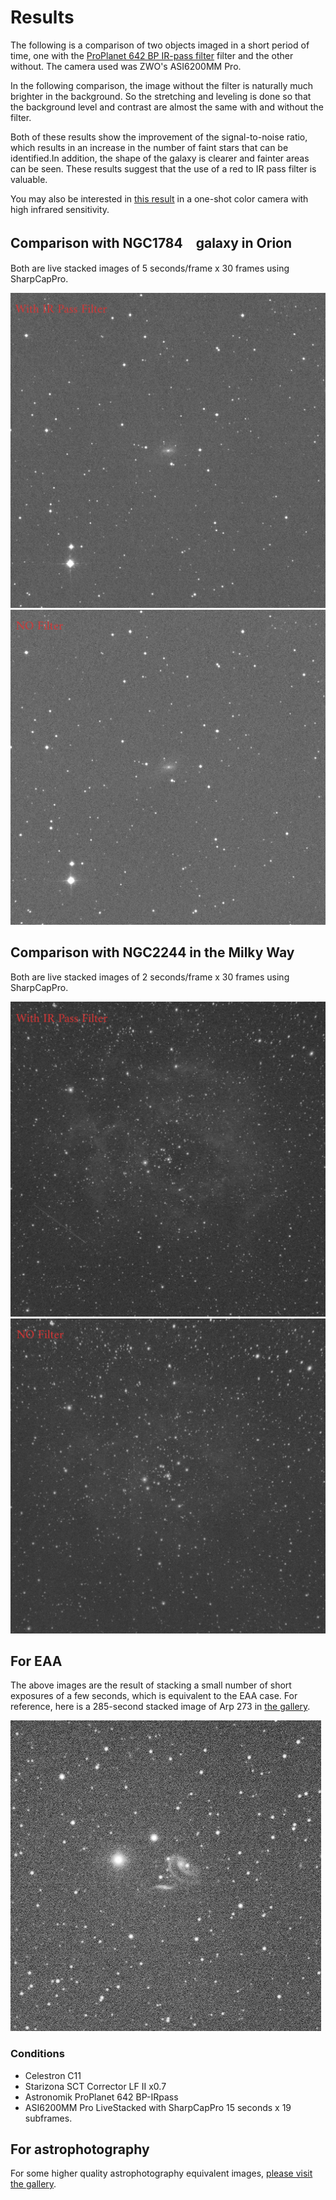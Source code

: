 # Results

The following is a comparison of two objects imaged in a short period of time, one with the [ProPlanet 642 BP IR-pass filter](https://www.astronomik.com/en/infrarot-passfilter-infrared-pass-filters/proplanet-642-bp-ir-passfilter.html) filter and the other without. The camera used was ZWO's ASI6200MM Pro.

In the following comparison, the image without the filter is naturally much brighter in the background. So the stretching and leveling is done so that the background level and contrast are almost the same with and without the filter.

Both of these results show the improvement of the signal-to-noise ratio, which results in an increase in the number of faint stars that can be identified.In addition, the shape of the galaxy is clearer and fainter areas can be seen.
These results suggest that the use of a red to IR pass filter is valuable.

You may also be interested in [this result](IMX462_QHT5III462C_NIRgalaxyImaging.html#side-by-side-comparison) in a one-shot color camera with high infrared sensitivity.

## Comparison with NGC1784　galaxy in Orion

Both are live stacked images of 5 seconds/frame x 30 frames using SharpCapPro.

![NGC1784 With IRpass](imgs/BPIR_NGC1784_30frames_150s.jpg)
![NGC1784 no filter](imgs/NOFIL_NGC1784_30frames_150s.jpg)

## Comparison with NGC2244 in the Milky Way

Both are live stacked images of 2 seconds/frame x 30 frames using SharpCapPro.

![NGC1784 With IRpass](imgs/BPIR_NGC2244_30frames_60s.jpg)
![NGC1784 no filter](imgs/NOFIL_NGC2244_30frames_60s.jpg)

## For EAA

The above images are the result of stacking a small number of short exposures of a few seconds, which is equivalent to the EAA case.
For reference, here is a 285-second stacked image of Arp 273 in [the gallery](ImageGallery.html).

![Arp273 exposure 285seconds](imgs/Arp273_285s.jpg)

### Conditions

* Celestron C11
* Starizona SCT Corrector LF II x0.7
* Astronomik ProPlanet 642 BP-IRpass
* ASI6200MM Pro
LiveStacked with SharpCapPro 15 seconds x 19 subframes.

## For astrophotography

For some higher quality astrophotography equivalent images, [please visit the gallery](ImageGallery.html).
